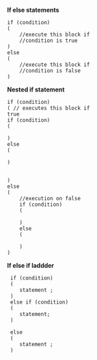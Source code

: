 **If else statements**

```
if (condition)
(
    //execute this block if
    //condition is true
)
else
(
    //execute this block if
    //condition is false
)
```

**Nested if statement**


```
if (condition)
( // executes this block if
true
if (condition)
(

)
else
(

)


)
else 
(
    //execution on false 
    if (condition)
    (

    )
    else
    (

    )
)
```




**If else if laddder**

```
 if (condition)
 (
    statement ;
 )
 else if (condition)
 (
    statement;
 )

 else
 (
    statement ;
 )
 ```
